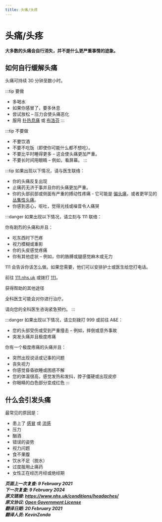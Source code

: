 ```yaml
---
title: 头痛/头疼
---
```


<!-- Headaches -->

# 头痛/头疼

**大多数的头痛会自行消失，并不是什么更严重事情的迹象。**



## 如何自行缓解头痛

头痛可持续 30 分钟至数小时。

:::tip 要做
- 多喝水
- 如果你感冒了，要多休息
- 尝试放松 – 压力会使头痛恶化
- 服用 [扑热息痛](https://www.nhs.uk/medicines/paracetamol-for-adults/) 或 [布洛芬](https://www.nhs.uk/medicines/ibuprofen-for-adults/)
:::

:::tip 不要做
- 不要饮酒
- 不要不吃饭（即使你可能什么都不想吃）。
- 不要比平时睡得更多 – 这会使头痛更加严重。
- 不要长时间用眼睛 – 例如，看屏幕。
:::

:::tip 如果出现以下情况，请与医生联络：
- 你的头痛反复出现
- 止痛药无济于事并且你的头痛更加严重。
- 你的头部前部或侧面有严重的搏动性疼痛 - 它可能是 [偏头痛](migraine.md)，或者更罕见的 [丛集性头痛](cluster-headaches.md)。
- 你感到恶心，呕吐，觉得光线或噪音令人痛哭

:::danger 如果出现以下情况，请立刻与 111 联络：

你有剧烈的头痛和并且：

- 吃东西时下巴疼
- 视力模糊或重影
- 你的头皮感觉疼痛
- 你有其他症状 – 例如，你的胳膊或腿感觉麻木或无力

111 会告诉你该怎么做。如果您需要，他们可以安排护士或医生给您打电话。

前往 [111.nhs.uk](https://111.nhs.uk/?utm_source=nhsuk&utm_campaign=conditions&utm_content=headaches) 或拨打 [111](tel:111)。

获得帮助的其他途径

全科医生可能会对你进行治疗。

请向您的全科医生咨询紧急预约。
:::

:::danger 如果出现以下情况，请立刻拨打 999 或前往 A&E：

- 您的头部受伤或受到严重撞击 – 例如，摔倒或意外事故
- 突发头痛并且极度疼痛

你有一个极度疼痛的头痛并且：

- 突然出现说话或记事的问题
- 丧失视力
- 你感觉昏昏欲睡或困惑不解
- 您的体温很高，感觉发热和发抖，脖子僵硬或出现皮疹
- 你眼睛的白色部分变成红色
:::


## 什么会引发头痛

最常见的原因是：

- 患上了 [感冒](common-cold.md) 或 [流感](flu.md)
- 压力
- 酗酒
- 错误的姿势
- 视力问题
- 食不果腹
- 饮水不足（脱水）
- 过度服用止痛药
- 女性正在经历月经或绝经期

**_页面上一次复查: 9 February 2021  
下一次复查: 9 February 2024  
原文链接: <https://www.nhs.uk/conditions/headaches/>  
原文协议: [Open Government License](http://www.nationalarchives.gov.uk/doc/open-government-licence/version/3/)  
翻译日期: 20 February 2021  
翻译人员: KevinZonda_**
